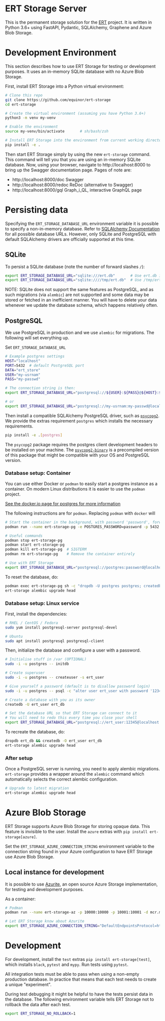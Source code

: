 ERT Storage Server
====================================================

This is the permanent storage solution for the
[ERT](https://github.com/equinor/ert) project. It is written in Python 3.6+
using FastAPI, Pydantic, SQLAlchemy, Graphene and Azure Blob Storage.

# Development Environment

This section describes how to use ERT Storage for testing or development purposes. It uses an in-memory SQLite database with no Azure Blob Storage.

First, install ERT Storage into a Python virtual environment:

``` sh
# Clone this repo
git clone https://github.com/equinor/ert-storage
cd ert-storage

# Create the virtual environment (assuming you have Python 3.6+)
python3 -m venv my-venv

# Enable the environment
source my-venv/bin/activate       # sh/bash/zsh

# Install ERT Storage into the environment from current working directory
pip install -e .
```

Then start ERT Storage simply by using the new `ert-storage` command. This command will tell you that you are using an in-memory SQLite database. Now, using your browser, navigate to http://localhost:8000 to bring up the Swagger documentation page. Pages of note are:

- http://localhost:8000/doc Swagger
- http://localhost:8000/redoc ReDoc (alternative to Swagger)
- http://localhost:8000/gql Graph_i_QL, interactive GraphQL page

# Persisting data

Specifying the `ERT_STORAGE_DATABASE_URL` environment variable it is possible to
specify a non-in-memory database. Refer to [SQLAlchemy
Documentation](https://docs.sqlalchemy.org/en/14/core/engines.html#database-urls)
for all possible database URLs. However, only SQLite and PostgreSQL with default
SQLAlchemy drivers are officially supported at this time.

## SQLite
To persist a SQLite database (note the number of forward slashes `/`):

``` sh
export ERT_STORAGE_DATABASE_URL="sqlite:///ert.db"       # Use ert.db in current working directory
export ERT_STORAGE_DATABASE_URL="sqlite:////tmp/ert.db"  # Use /tmp/ert.db
```

NOTE: SQLite does not support the same features as PostgreSQL, and as such
migrations (via `alembic`) are not supported and some data may be stored or
fetched in an inefficient manner. You will have to delete your data whenever we
update the database schema, which happens relatively often.

## PostgreSQL
We use PostgreSQL in production and we use `alembic` for migrations. The following will set everything up.


Set `ERT_STORAGE_DATABASE_URL`
``` sh
# Example postgres settings
HOST="localhost"
PORT=5432  # default PostgreSQL port
DATA="ert_store"
USER="my-usrnam"
PASS="my-passwd"

# The connection string is then:
export ERT_STORAGE_DATABASE_URL="postgresql://${USER}:${PASS}@${HOST}:${PORT}/${DATA}"

# or
export ERT_STORAGE_DATABASE_URL="postgresql://my-usrnam:my-passwd@localhost:5432/ert_store"
```

Then install a compatible SQLAlchemy PostgreSQL driver, such as
[`psycopg2`](https://pypi.org/project/psycopg2/). We provide the extras
requirement `postgres` which installs the necessary requirements.

``` sh
pip install -e .[postgres]
```

The `psycopg2` package requires the postgres client development headers to be
installed on your machine. The
[`psycopg2-binary`](https://pypi.org/project/psycopg2-binary/) is a precompiled
version of this package that might be compatible with your OS and PostgreSQL
version.

### Database setup: Container
You can use either Docker or `podman` to easily start a postgres instance as a
container. On modern Linux distributions it is easier to use the `podman`
project.

[See the docker.io page for postgres for more information](https://hub.docker.com/_/postgres/)

The following instructions are for `podman`. Replacing `podman` with `docker` will 

``` sh
# Start the container in the background, with password 'password', forwarding the port 5432 to the host.
podman run --name ert-storage-pg -e POSTGRES_PASSWORD=password -p 5432:5432 -d docker.io/postgres

# Useful commands
podman stop ert-storage-pg
podman start ert-storage-pg
podman kill ert-storage-pg  # SIGTERM
podman rm ert-storage-pg    # Remove the container entirely

# Use with ERT Storage
export ERT_STORAGE_DATABASE_URL="postgresql://postgres:password@localhost:5432/postgres"

```

To reset the database, do:
``` sh
podman exec ert-storage-pg sh -c "dropdb -U postgres postgres; createdb -U postgres postgres"
ert-storage alembic upgrade head
```

### Database setup: Linux service

First, install the dependencies:

``` sh
# RHEL / CentOS / Fedora
sudo yum install postgresql-server postgresql-devel

# Ubuntu
sudo apt install postgresql postgresql-client
```

Then, initialize the database and configure a user with a password.

``` sh
# Initialise stuff in /var (OPTIONAL)
sudo -i -u postgres -- initdb

# Create superuser
sudo -i -u postgres -- createuser -s ert_user

# Give yourself a password (default is to disallow password login)
sudo -i -u postgres -- psql -c "alter user ert_user with password '12345';"

# Create a database with you as its owner
createdb -U ert_user ert_db

# Set the database URL so that ERT Storage can connect to it
# You will need to redo this every time you close your shell
export ERT_STORAGE_DATABASE_URL="postgresql://ert_user:12345@localhost:5432/ert_db"
```

To recreate the database, do:

``` sh
dropdb ert_db && createdb -O ert_user ert_db
ert-storage alembic upgrade head
```

### After setup
Once a PostgreSQL server is running, you need to apply alembic migrations.
`ert-storage` provides a wrapper around the `alembic` command which
automatically selects the correct alembic configuration.

``` sh
# Upgrade to latest migration
ert-storage alembic upgrade head
```

# Azure Blob Storage
ERT Storage supports Azure Blob Storage for storing opaque data. This feature is invisible to the user. Install the `azure` extras with `pip install ert-storage[azure]`.

Set the `ERT_STORAGE_AZURE_CONNECTION_STRING` environment variable to the connection string found in
your Azure configuration to have ERT Storage use Azure Blob Storage.

## Local instance for development
It is possible to use [Azurite](https://github.com/Azure/Azurite), an open source Azure Storage implementation, for testing and development purposes.

As a container:
``` sh
# Podman
podman run --name ert-storage-az -p 10000:10000 -p 10001:10001 -d mcr.microsoft.com/azure-storage/azurite

# Let ERT Storage know about Azurite
export ERT_STORAGE_AZURE_CONNECTION_STRING="DefaultEndpointsProtocol=http;AccountName=devstoreaccount1;AccountKey=Eby8vdM02xNOcqFlqUwJPLlmEtlCDXJ1OUzFT50uSRZ6IFsuFq2UVErCz4I6tq/K1SZFPTOtr/KBHBeksoGMGw==;BlobEndpoint=http://127.0.0.1:10000/devstoreaccount1;QueueEndpoint=http://127.0.0.1:10001/devstoreaccount1;"
```

# Development
For development, install the `test` extras `pip install ert-storage[test]`,
which installs `black`, `pytest` and `mypy`. Run tests using `pytest`.

All integration tests must be able to pass when using a non-empty production
database. In practice that means that each test needs to create a unique
"experiment".

During test debugging it might be helpful to have the tests persist data in the
database. The following environment variable tells ERT Storage not to rollback the data after each test.

``` sh
export ERT_STORAGE_NO_ROLLBACK=1
```
